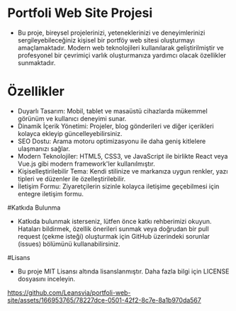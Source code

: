 # Portfoli Web Site Projesi

- Bu proje, bireysel projelerinizi, yeteneklerinizi ve deneyimlerinizi sergileyebileceğiniz kişisel bir portföy web sitesi oluşturmayı amaçlamaktadır. Modern web teknolojileri kullanılarak geliştirilmiştir ve profesyonel bir çevrimiçi varlık oluşturmanıza yardımcı olacak özellikler sunmaktadır.

# Özellikler

- Duyarlı Tasarım: Mobil, tablet ve masaüstü cihazlarda mükemmel görünüm ve kullanıcı deneyimi sunar.
- Dinamik İçerik Yönetimi: Projeler, blog gönderileri ve diğer içerikleri kolayca ekleyip güncelleyebilirsiniz.
- SEO Dostu: Arama motoru optimizasyonu ile daha geniş kitlelere ulaşmanızı sağlar.
- Modern Teknolojiler: HTML5, CSS3, ve JavaScript ile birlikte React veya Vue.js gibi modern framework'ler kullanılmıştır.
- Kişiselleştirilebilir Tema: Kendi stilinize ve markanıza uygun renkler, yazı tipleri ve düzenler ile özelleştirilebilir.
- İletişim Formu: Ziyaretçilerin sizinle kolayca iletişime geçebilmesi için entegre iletişim formu.

#Katkıda Bulunma

- Katkıda bulunmak isterseniz, lütfen önce katkı rehberimizi okuyun. Hataları bildirmek, özellik önerileri sunmak veya doğrudan bir pull request (çekme isteği) oluşturmak için GitHub üzerindeki sorunlar (issues) bölümünü kullanabilirsiniz.

#Lisans

- Bu proje MIT Lisansı altında lisanslanmıştır. Daha fazla bilgi için LICENSE dosyasını inceleyin.

https://github.com/Leansvia/portfoli-web-site/assets/166953765/78227dce-0501-42f2-8c7e-8a1b970da567

